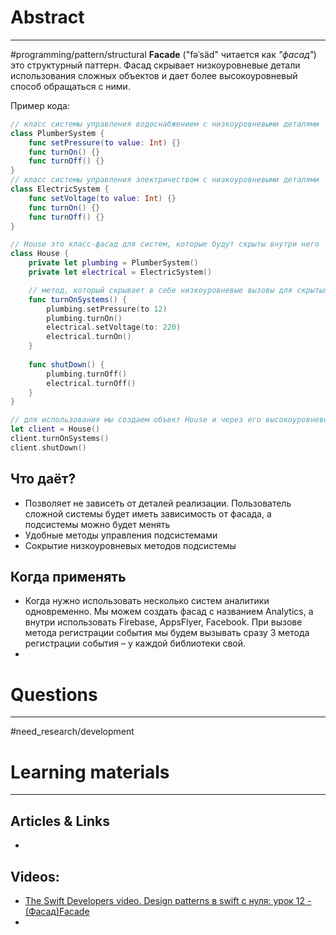 # Abstract
---
#programming/pattern/structural
__Facade__ ("fəˈsäd" читается как _"фасад"_) это структурный паттерн.
Фасад скрывает низкоуровневые детали использования сложных объектов и дает более высокоуровневый способ обращаться с ними.

Пример кода:
```swift
// класс системы управления водоснабжением с низкоуровневыми деталями
class PlumberSystem {
	func setPressure(to value: Int) {}
	func turnOn() {}
	func turnOff() {}
}
// класс системы управления электричеством с низкоуровневыми деталями
class ElectricSystem {
	func setVoltage(to value: Int) {}
	func turnOn() {}
	func turnOff() {}
}

// House это класс-фасад для систем, которые будут скрыты внутри него
class House {
	private let plumbing = PlumberSystem()
	private let electrical = ElectricSystem()

	// метод, который скрывает в себе низкоуровневые вызовы для скрытых от пользователя систем
	func turnOnSystems() {
		plumbing.setPressure(to 12)
		plumbing.turnOn()
		electrical.setVoltage(to: 220)
		electrical.turnOn()
	}
	
	func shutDown() {
		plumbing.turnOff()
		electrical.turnOff()
	}
}

// для использования мы создаем объект House и через его высокоуровневое API управляем системами, не зная деталей
let client = House()
client.turnOnSystems()
client.shutDown()
```



## Что даёт?
- Позволяет не зависеть от деталей реализации. Пользователь сложной системы будет иметь зависимость от фасада, а подсистемы можно будет менять
- Удобные методы управления подсистемами
- Сокрытие низкоуровневых методов подсистемы



## Когда применять
- Когда нужно использовать несколько систем аналитики одновременно. 
  Мы можем создать фасад с названием Analytics, а внутри использовать Firebase, AppsFlyer, Facebook. При вызове метода регистрации события мы будем вызывать сразу 3 метода регистрации события – у каждой библиотеки свой.
- 



# Questions
---
#need_research/development 



# Learning materials
---
## Articles & Links
- 
## Videos:
- [The Swift Developers video. Design patterns в swift с нуля: урок 12 - (Фасад)Facade](https://youtu.be/tQOTjtMDX38)
- 